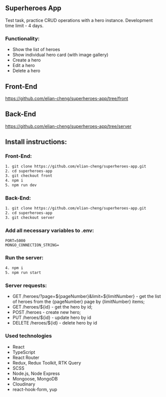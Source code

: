 ## Superheroes App

Test task, practice CRUD operations with a hero instance. Development time limit - 4 days.

### Functionality:

- Show the list of heroes
- Show individual hero card (with image gallery)
- Create a hero
- Edit a hero
- Delete a hero

## Front-End

https://github.com/elian-cheng/superheroes-app/tree/front

## Back-End

https://github.com/elian-cheng/superheroes-app/tree/server

## Install instructions:

### Front-End:

```bash
1. git clone https://github.com/elian-cheng/superheroes-app.git
2. cd superheroes-app
3. git checkout front
4. npm i
5. npm run dev
```

### Back-End:

```bash
1. git clone https://github.com/elian-cheng/superheroes-app.git
2. cd superheroes-app
3. git checkout server
```

### Add all necessary variables to .env:

```
PORT=5000
MONGO_CONNECTION_STRING=
```

### Run the server:

```bash
4. npm i
5. npm run start
```

### Server requests:

- GET /heroes/?page=${pageNumber}&limit=${limitNumber} - get the list of heroes from the {pageNumber} page by {limitNumber} items;
- GET /heroes/${id} - get the hero by id;
- POST /heroes - create new hero;
- PUT /heroes/${id} - update hero by id
- DELETE /heroes/${id} - delete hero by id

### Used technologies

- React
- TypeScript
- React Router
- Redux, Redux Toolkit, RTK Query
- SCSS
- Node.js, Node Express
- Mongoose, MongoDB
- Cloudinary
- react-hook-form, yup

